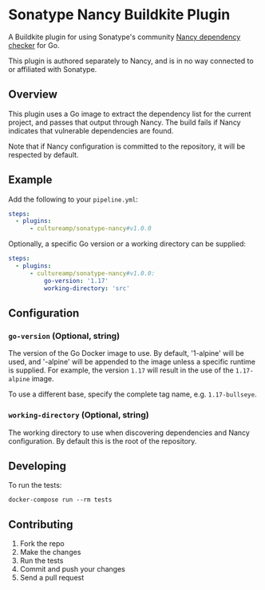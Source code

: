 # Sonatype Nancy Buildkite Plugin

A Buildkite plugin for using Sonatype's community [Nancy dependency
checker](https://github.com/sonatype-nexus-community/nancy) for Go.

This plugin is authored separately to Nancy, and is in no way connected to or
affiliated with Sonatype.

## Overview

This plugin uses a Go image to extract the dependency list for the current
project, and passes that output through Nancy. The build fails if Nancy
indicates that vulnerable dependencies are found.

Note that if Nancy configuration is committed to the repository, it will be
respected by default.

## Example

Add the following to your `pipeline.yml`:

```yml
steps:
  - plugins:
      - cultureamp/sonatype-nancy#v1.0.0
```

Optionally, a specific Go version or a working directory can be supplied:

```yml
steps:
  - plugins:
      - cultureamp/sonatype-nancy#v1.0.0:
          go-version: '1.17'
          working-directory: 'src'
```

## Configuration

### `go-version` (Optional, string)

The version of the Go Docker image to use. By default, '1-alpine' will be used,
and '-alpine' will be appended to the image unless a specific runtime is
supplied. For example, the version `1.17` will result in the use of the
`1.17-alpine` image.

To use a different base, specify the complete tag name, e.g. `1.17-bullseye`.

### `working-directory` (Optional, string)

The working directory to use when discovering dependencies and Nancy
configuration. By default this is the root of the repository.

## Developing

To run the tests:

```shell
docker-compose run --rm tests
```

## Contributing

1. Fork the repo
2. Make the changes
3. Run the tests
4. Commit and push your changes
5. Send a pull request

